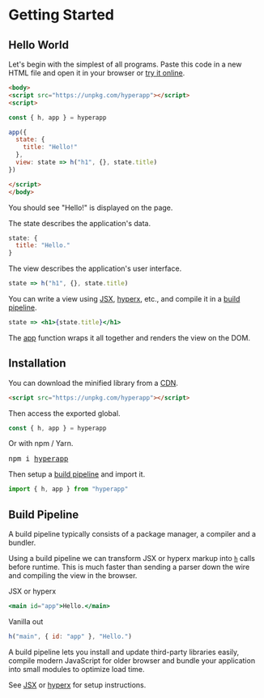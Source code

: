 # Getting Started

## Hello World

Let's begin with the simplest of all programs. Paste this code in a new HTML file and open it in your browser or [try it online](https://codepen.io/hyperapp/pen/PmjRov?editors=1010).

```html
<body>
<script src="https://unpkg.com/hyperapp"></script>
<script>

const { h, app } = hyperapp

app({
  state: {
    title: "Hello!"
  },
  view: state => h("h1", {}, state.title)
})

</script>
</body>
```

You should see "Hello!" is displayed on the page.

The state describes the application's data.

```js
state: {
  title: "Hello."
}
```

The view describes the application's user interface.

```js
state => h("h1", {}, state.title)
```

You can write a view using [JSX], [hyperx], etc., and compile it in a [build pipeline](#build-pipeline).

```jsx
state => <h1>{state.title}</h1>
```

The [app](/docs/api.md#app) function wraps it all together and renders the view on the DOM.

## Installation

You can download the minified library from a [CDN](https://unpkg.com/hyperapp).

```html
<script src="https://unpkg.com/hyperapp"></script>
```

Then access the exported global.

```js
const { h, app } = hyperapp
```

Or with npm / Yarn.

<pre>
npm i <a href="https://www.npmjs.com/package/hyperapp">hyperapp</a>
</pre>

Then setup a [build pipeline](#build-pipeline) and import it.

```jsx
import { h, app } from "hyperapp"
```

## Build Pipeline

A build pipeline typically consists of a package manager, a compiler and a bundler.

Using a build pipeline we can transform JSX or hyperx markup into [`h`](/docs/api.md#h) calls before runtime. This is much faster than sending a parser down the wire and compiling the view in the browser.

JSX or hyperx

```jsx
<main id="app">Hello.</main>
```

Vanilla out

```jsx
h("main", { id: "app" }, "Hello.")
```

A build pipeline lets you install and update third-party libraries easily, compile modern JavaScript for older browser and bundle your application into small modules to optimize load time.

See [JSX] or [hyperx] for setup instructions.

[hyperx]: /docs/hyperx.md
[JSX]: /docs/jsx.md
[t7]: https://github.com/trueadm/t7
